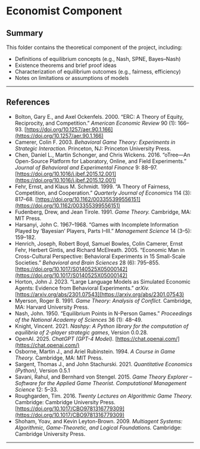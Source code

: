 # Economist Component

## Summary
This folder contains the theoretical component of the project, including:

- Definitions of equilibrium concepts (e.g., Nash, SPNE, Bayes–Nash)  
- Existence theorems and brief proof ideas  
- Characterization of equilibrium outcomes (e.g., fairness, efficiency)  
- Notes on limitations or assumptions of models  

---

## References
- Bolton, Gary E., and Axel Ockenfels. 2000. “ERC: A Theory of Equity, Reciprocity, and Competition.” *American Economic Review* 90 (1): 166–93. [https://doi.org/10.1257/aer.90.1.166](https://doi.org/10.1257/aer.90.1.166)  
- Camerer, Colin F. 2003. *Behavioral Game Theory: Experiments in Strategic Interaction.* Princeton, NJ: Princeton University Press.  
- Chen, Daniel L., Martin Schonger, and Chris Wickens. 2016. “oTree—An Open-Source Platform for Laboratory, Online, and Field Experiments.” *Journal of Behavioral and Experimental Finance* 9: 88–97. [https://doi.org/10.1016/j.jbef.2015.12.001](https://doi.org/10.1016/j.jbef.2015.12.001)  
- Fehr, Ernst, and Klaus M. Schmidt. 1999. “A Theory of Fairness, Competition, and Cooperation.” *Quarterly Journal of Economics* 114 (3): 817–68. [https://doi.org/10.1162/003355399556151](https://doi.org/10.1162/003355399556151)  
- Fudenberg, Drew, and Jean Tirole. 1991. *Game Theory.* Cambridge, MA: MIT Press.  
- Harsanyi, John C. 1967–1968. “Games with Incomplete Information Played by ‘Bayesian’ Players, Parts I–III.” *Management Science* 14 (3–5): 159–182.  
- Henrich, Joseph, Robert Boyd, Samuel Bowles, Colin Camerer, Ernst Fehr, Herbert Gintis, and Richard McElreath. 2005. “Economic Man in Cross-Cultural Perspective: Behavioral Experiments in 15 Small-Scale Societies.” *Behavioral and Brain Sciences* 28 (6): 795–855. [https://doi.org/10.1017/S0140525X05000142](https://doi.org/10.1017/S0140525X05000142)  
- Horton, John J. 2023. “Large Language Models as Simulated Economic Agents: Evidence from Behavioral Experiments.” *arXiv.* [https://arxiv.org/abs/2301.07543](https://arxiv.org/abs/2301.07543)  
- Myerson, Roger B. 1991. *Game Theory: Analysis of Conflict.* Cambridge, MA: Harvard University Press.  
- Nash, John. 1950. “Equilibrium Points in N-Person Games.” *Proceedings of the National Academy of Sciences* 36 (1): 48–49.  
- Knight, Vincent. 2021. *Nashpy: A Python library for the computation of equilibria of 2-player strategic games*, Version 0.0.28.  
- OpenAI. 2025. *ChatGPT (GPT-4 Model).* [https://chat.openai.com/](https://chat.openai.com/)  
- Osborne, Martin J., and Ariel Rubinstein. 1994. *A Course in Game Theory.* Cambridge, MA: MIT Press.  
- Sargent, Thomas J., and John Stachurski. 2021. *Quantitative Economics (Python),* Version 0.5.1  
- Savani, Rahul, and Bernhard von Stengel. 2015. *Game Theory Explorer – Software for the Applied Game Theorist.* *Computational Management Science* 12: 5–33.  
- Roughgarden, Tim. 2016. *Twenty Lectures on Algorithmic Game Theory.* Cambridge: Cambridge University Press. [https://doi.org/10.1017/CBO9781316779309](https://doi.org/10.1017/CBO9781316779309)  
- Shoham, Yoav, and Kevin Leyton-Brown. 2009. *Multiagent Systems: Algorithmic, Game-Theoretic, and Logical Foundations.* Cambridge: Cambridge University Press.

---

